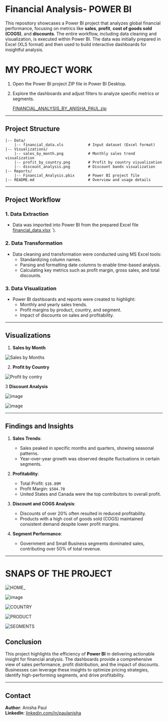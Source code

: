 # Financial Analysis- POWER BI
   
This repository showcases a Power BI project that analyzes global financial performance, focusing on metrics like **sales**, **profit**, **cost of goods sold (COGS)**, and **discounts**. The entire workflow, including data cleaning and visualization, is executed within Power BI. The data was initially prepared in Excel (XLS format) and then used to build interactive dashboards for insightful analysis.
# MY PROJECT WORK
1. Open the Power BI project ZIP file in Power BI Desktop.
2. Explore the dashboards and adjust filters to analyze specific metrics or segments.

   [FINANCIAL_ANALYSIS_BY_ANISHA_PAUL.zip](https://github.com/user-attachments/files/18140304/FINANCIAL_ANALYSIS_BY_ANISHA_PAUL.zip)

---

## Project Structure

```
|-- Data/ 
    |-- financial_data.xls           # Input dataset (Excel format)
|-- Visualizations/
    |-- sales_by_month.png           # Monthly sales trend visualization
    |-- profit_by_country.png        # Profit by country visualization
    |-- discount_analysis.png        # Discount bands visualization
|-- Reports/
    |-- Financial_Analysis.pbix      # Power BI project file
|-- README.md                        # Overview and usage details
```

---

## Project Workflow

### 1. Data Extraction
- Data was imported into Power BI from the prepared Excel file [financial_data.xlsx](https://github.com/user-attachments/files/18140283/financial_data.xlsx)
`).

### 2. Data Transformation
- Data cleaning and transformation were conducted using MS Excel tools:
  - Standardizing column names.
  - Parsing and formatting date columns to enable time-based analysis.
  - Calculating key metrics such as profit margin, gross sales, and total discounts.

### 3. Data Visualization
- Power BI dashboards and reports were created to highlight:
  - Monthly and yearly sales trends.
  - Profit margins by product, country, and segment.
  - Impact of discounts on sales and profitability.

---

## Visualizations

1. **Sales by Month**

   
 ![Sales by Months](https://github.com/user-attachments/assets/5045bd25-fcae-4589-92ab-8b4dbd901477)

2. **Profit by Country**

   
  ![Profit by contry](https://github.com/user-attachments/assets/6b86e961-e699-4cff-bda5-bdf4f53dabe3)



3 **Discount Analysis**


  ![image](https://github.com/user-attachments/assets/12af76d6-5029-4bb8-a759-c10fbb2e7024)

  
  ![image](https://github.com/user-attachments/assets/5c9e149f-4da1-45ed-8c45-79f9bd1c7e5c)



---

## Findings and Insights

1. **Sales Trends**:
   - Sales peaked in specific months and quarters, showing seasonal patterns.
   - Year-over-year growth was observed despite fluctuations in certain segments.

2. **Profitability**:
   - Total Profit: `$16.89M`
   - Profit Margin: `$504.70`
   - United States and Canada were the top contributors to overall profit.

3. **Discount and COGS Analysis**:
   - Discounts of over 20% often resulted in reduced profitability.
   - Products with a high cost of goods sold (COGS) maintained consistent demand despite lower profit margins.

4. **Segment Performance**:
   - Government and Small Business segments dominated sales, contributing over 50% of total revenue.

---
# SNAPS OF THE PROJECT

![HOME_](https://github.com/user-attachments/assets/a0aed1c4-79bf-4466-83c2-f8881c67d130)

![image](https://github.com/user-attachments/assets/860f872e-207a-4469-8a59-472dd772e817)

![COUNTRY](https://github.com/user-attachments/assets/144bb583-e088-4c5b-9e00-b0b745305c6e)

![PRODUCT](https://github.com/user-attachments/assets/120549fa-47c2-4395-b42e-4cb6055dab0e)

![SEGMENTS](https://github.com/user-attachments/assets/e729d501-0cc6-409c-b2b6-293eb62ba73a)

## Conclusion

This project highlights the efficiency of **Power BI** in delivering actionable insight for financial analysis. The dashboards provide a comprehensive view of sales performance, profit distribution, and the impact of discounts. Businesses can leverage these insights to optimize pricing strategies, identify high-performing segments, and drive profitability.

---


## Contact
**Author**: Anisha Paul  
**LinkedIn**: [linkedin.com/in/paulanisha](https://www.linkedin.com/in/paulanisha)
